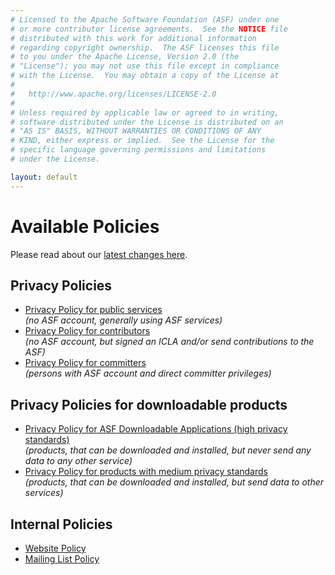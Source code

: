 ```yaml
---
# Licensed to the Apache Software Foundation (ASF) under one
# or more contributor license agreements.  See the NOTICE file
# distributed with this work for additional information
# regarding copyright ownership.  The ASF licenses this file
# to you under the Apache License, Version 2.0 (the
# "License"); you may not use this file except in compliance
# with the License.  You may obtain a copy of the License at
#
#   http://www.apache.org/licenses/LICENSE-2.0
#
# Unless required by applicable law or agreed to in writing,
# software distributed under the License is distributed on an
# "AS IS" BASIS, WITHOUT WARRANTIES OR CONDITIONS OF ANY
# KIND, either express or implied.  See the License for the
# specific language governing permissions and limitations
# under the License.

layout: default
---
```


# Available Policies

Please read about our [latest changes here](/policies/latest-changes.html).

## Privacy Policies 

 - [Privacy Policy for public services](/policies/privacy-policy-public.html)  
   *(no ASF account, generally using ASF services)*
 - [Privacy Policy for contributors](/policies/privacy-policy-contributors.html)  
   *(no ASF account, but signed an ICLA and/or send contributions to the ASF)*
 - [Privacy Policy for committers](/policies/privacy-policy-committer.html)  
   *(persons with ASF account and direct committer privileges)*

## Privacy Policies for downloadable products

 - [Privacy Policy for ASF Downloadable Applications (high privacy standards)](/policies/privacy-products-policy-high.html)  
   *(products, that can be downloaded and installed, but never send any data to any other service)*
 - [Privacy Policy for products with medium privacy standards](/policies/privacy-products-policy-medium.html)  
   *(products, that can be downloaded and installed, but send data to other services)*

## Internal Policies

 - [Website Policy](/policies/website-policy.html)
 - [Mailing List Policy](/policies/mailinglist-policy.html)